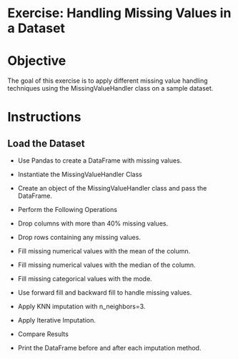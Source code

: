 # **Exercise: Handling Missing Values in a Dataset**
# Objective
The goal of this exercise is to apply different missing value handling techniques using the MissingValueHandler class on a sample dataset.

# Instructions
## Load the Dataset

- Use Pandas to create a DataFrame with missing values.
- Instantiate the MissingValueHandler Class

- Create an object of the MissingValueHandler class and pass the DataFrame.
- Perform the Following Operations

- Drop columns with more than 40% missing values.
- Drop rows containing any missing values.
- Fill missing numerical values with the mean of the column.
- Fill missing numerical values with the median of the column.
- Fill missing categorical values with the mode.
- Use forward fill and backward fill to handle missing values.
- Apply KNN imputation with n_neighbors=3.
- Apply Iterative Imputation.
- Compare Results

- Print the DataFrame before and after each imputation method.